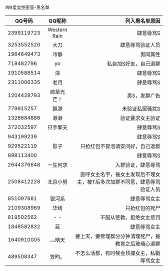 #四爱女控密室-黑名单

| QQ号码        | QQ昵称           | 列入黑名单原因   |
| ------------- |:-------------:   | -----:           |
| 2399119723    | Western Rain     | 肆意辱骂S        |
| 3253552520    | 大刀             | 肆意辱骂验证人员 |
| 1964649473    | 冷静             | 男同属性 |
| 718482796    | yo             | 私自加S好友，自己退群 |
| 1910588514    | 深             | 肆意辱骂S |
| 2311006335    | 老月             | 肆意辱骂S |
| 1204428793    | 她是光芒！             | 男S，发群广告 |
| 779915257    | 飘渺             | 未验证私窗骚扰S |
| 1328684886    | 渺渺             | 验证要求女主验证 |
|372032597		|只手擎天			| 肆意辱骂S |
|943199239		|			| 肆意辱骂S |
|929522119		|影子			| 只抢红包不冒泡请安问好，自己退群 |
|898113400		|			| 肆意辱骂S |
|2644376648		|一生何求			| 入群验证，肆意辱骂 |
|2508412228		|北京小努			| 直呼女主名字，被女主发现后不理女主，被T后多次加群不同意，肆意辱骂验证人员 |
|851097681		|银河系			| 肆意辱骂女主 |
|2109308969		|华绮			| 只抢红包的死尸 |
|819502562		|- -			| 不服从管教，拒绝女主惩罚 |
|1848582832		|蓝			| 肆意辱骂女主 |
|1640910005		|灬晴天			| 要上天，要管理群分分钟清理死尸，被教育之后玻璃心退群 |
|489508347		|笠昀。			| 不怎么活群，有时候会顶撞女主，私戳辱骂女主|
